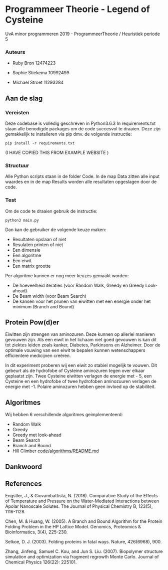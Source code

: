 # Programmeer Theorie - Legend of Cysteine

UvA minor programmeren 2019 - ProgrammeerTheorie / Heuristiek
periode 5

### Auteurs

- Ruby Bron       12474223

- Sophie Stiekema 10992499

- Michael Stroet  11293284

## Aan de slag

### Vereisten
Deze codebase is volledig geschreven in Python3.6.3 In requirements.txt staan alle benodigde packages om de code succesvol te draaien. Deze zijn gemakkelijk te installeren via pip dmv. de volgende instructie:

`pip install -r requirements.txt`

(I HAVE COPIED THIS FROM EXAMPLE WEBSITE )

### Structuur
Alle Python scripts staan in de folder Code. In de map Data zitten alle input waardes en in de map Results worden alle resultaten opgeslagen door de code.

### Test
Om de code te draaien gebruik de instructie:

`python3 main.py`

Dan kan de gebruiker de volgende keuze maken:
- Resultaten opslaan of niet
- Resulaten printen of niet
- Een dimensie
- Een algoritme
- Een eiwit
- Een matrix grootte

Per algoritme kunnen er nog meer keuzes gemaakt worden:
- De hoeveelheid iteraties (voor Random Walk, Greedy en Greedy Look-ahead)
- De Beam width (voor Beam Search)
- De kansen voor het prunen van eiwitten met een energie onder het minimum (Branch and Bound)


## Protein Pow(d)er
Eiwitten zijn strengen van aminozuren. Deze kunnen op allerlei manieren gevouwen zijn. Als een eiwit in het lichaam niet goed gevouwen is kan dit tot ziektes leiden zoals kanker, Diabetes, Parkinsons en Alzheimer. Door de optimale vouwing van een eiwit te bepalen kunnen wetenschappers efficientere medicijnen creëren.  

In dit experiment proberen wij een eiwit zo stabiel mogelijk te vouwen. Dit gebeurt als de hydrofobe of Cysteine aminozuren tegen over elkaar geplaatst zijn. Twee Cysteine eiwitten verlagen de energie met - 5, een Cysteine en een hydrofobe of twee hydrofoben aminozuuren verlagen de energie met -1. Polaire aminozuren hebben geen invloed op de stabiliteit.

## Algoritmes

Wij hebben 6 verschillende algoritmes geimplementeerd:
- Random Walk
- Greedy
- Greedy met look-ahead
- Beam Search
- Branch and Bound
- Hill Climber
[code/algorithms/README.md](https://github.com/MichaelStroet/ProgrammeerTheorie---Legend-of-Cysteine/blob/master/code/algorithms/README.md)


## Dankwoord


## References

Engstler, J., & Giovambattista, N. (2018). Comparative Study of the Effects of Temperature and Pressure on the Water-Mediated Interactions between Apolar Nanoscale Solutes. The Journal of Physical Chemistry B, 123(5), 1116-1128.

Chen, M. & Huang, W. (2005). A Branch and Bound Algorithm for the Protein Folding Problem in the HP Lattice Model. Genomics, Proteomics & Bioinformatics, 3(4), 225-230.

Selkoe, D. J. (2003). Folding proteins in fatal ways. Nature, 426(6968), 900.

Zhang, Jinfeng, Samuel C. Kou, and Jun S. Liu. (2007). Biopolymer structure simulation and optimization via fragment regrowth Monte Carlo. Journal of Chemical Physics 126(22): 225101.
